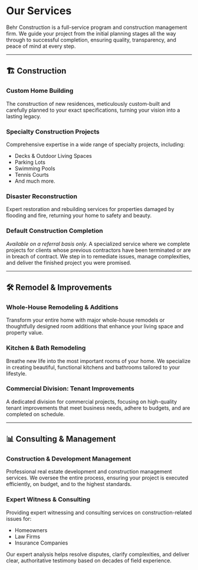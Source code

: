 # Our Services

Behr Construction is a full-service program and construction management firm. We guide your project from the initial planning stages all the way through to successful completion, ensuring quality, transparency, and peace of mind at every step.

---

## 🏗️ Construction

### Custom Home Building
The construction of new residences, meticulously custom-built and carefully planned to your exact specifications, turning your vision into a lasting legacy.

### Specialty Construction Projects
Comprehensive expertise in a wide range of specialty projects, including:
*   Decks & Outdoor Living Spaces
*   Parking Lots
*   Swimming Pools
*   Tennis Courts
*   And much more.

### Disaster Reconstruction
Expert restoration and rebuilding services for properties damaged by flooding and fire, returning your home to safety and beauty.

### Default Construction Completion
*Available on a referral basis only.*
A specialized service where we complete projects for clients whose previous contractors have been terminated or are in breach of contract. We step in to remediate issues, manage complexities, and deliver the finished project you were promised.

---

## 🛠️ Remodel & Improvements

### Whole-House Remodeling & Additions
Transform your entire home with major whole-house remodels or thoughtfully designed room additions that enhance your living space and property value.

### Kitchen & Bath Remodeling
Breathe new life into the most important rooms of your home. We specialize in creating beautiful, functional kitchens and bathrooms tailored to your lifestyle.

### Commercial Division: Tenant Improvements
A dedicated division for commercial projects, focusing on high-quality tenant improvements that meet business needs, adhere to budgets, and are completed on schedule.

---

## 📊 Consulting & Management

### Construction & Development Management
Professional real estate development and construction management services. We oversee the entire process, ensuring your project is executed efficiently, on budget, and to the highest standards.

### Expert Witness & Consulting
Providing expert witnessing and consulting services on construction-related issues for:
*   Homeowners
*   Law Firms
*   Insurance Companies

Our expert analysis helps resolve disputes, clarify complexities, and deliver clear, authoritative testimony based on decades of field experience.